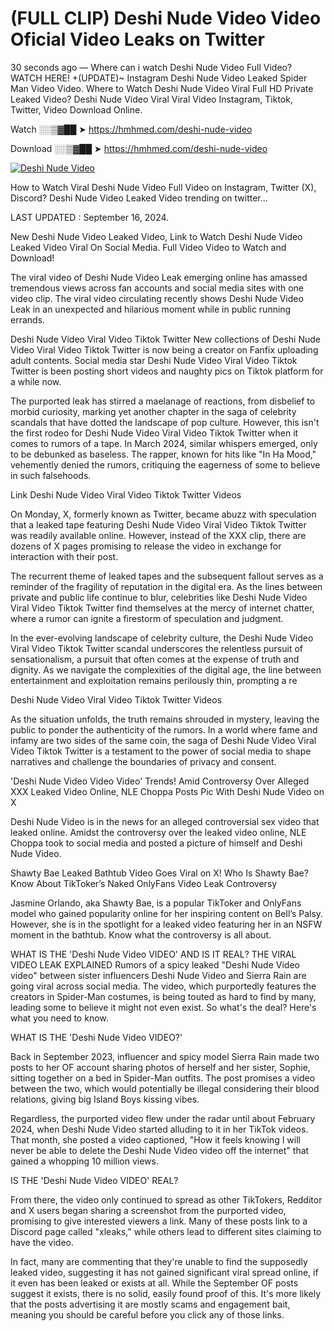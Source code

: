 # (FULL CLIP) Deshi Nude Video Video Oficial Video Leaks on Twitter

30 seconds ago — Where can i watch Deshi Nude Video Full Video? WATCH HERE! +(UPDATE)~ Instagram Deshi Nude Video Leaked Spider Man Video Video. Where to Watch Deshi Nude Video Viral Full HD Private Leaked Video? Deshi Nude Video Viral Viral Video Instagram, Tiktok, Twitter, Video Download Online.

Watch ░░▒▓██ ➤ https://hmhmed.com/deshi-nude-video

Download ░░▒▓██ ➤ https://hmhmed.com/deshi-nude-video

[![Deshi Nude Video](https://i.imgur.com/dJHk4Zq.gif)](https://hmhmed.com/deshi-nude-video)

How to Watch Viral Deshi Nude Video Full Video on Instagram, Twitter (X), Discord? Deshi Nude Video Leaked Video trending on twitter...

LAST UPDATED : September 16, 2024.

New Deshi Nude Video Leaked Video, Link to Watch Deshi Nude Video Leaked Video Viral On Social Media. Full Video Video to Watch and Download!

The viral video of Deshi Nude Video Leak emerging online has amassed tremendous views across fan accounts and social media sites with one video clip. The viral video circulating recently shows Deshi Nude Video Leak in an unexpected and hilarious moment while in public running errands.

Deshi Nude Video Viral Video Tiktok Twitter New collections of Deshi Nude Video Viral Video Tiktok Twitter is now being a creator on Fanfix uploading adult contents. Social media star Deshi Nude Video Viral Video Tiktok Twitter is been posting short videos and naughty pics on Tiktok platform for a while now.

The purported leak has stirred a maelanage of reactions, from disbelief to morbid curiosity, marking yet another chapter in the saga of celebrity scandals that have dotted the landscape of pop culture. However, this isn't the first rodeo for Deshi Nude Video Viral Video Tiktok Twitter when it comes to rumors of a tape. In March 2024, similar whispers emerged, only to be debunked as baseless. The rapper, known for hits like "In Ha Mood," vehemently denied the rumors, critiquing the eagerness of some to believe in such falsehoods.

Link Deshi Nude Video Viral Video Tiktok Twitter Videos

On Monday, X, formerly known as Twitter, became abuzz with speculation that a leaked tape featuring Deshi Nude Video Viral Video Tiktok Twitter was readily available online. However, instead of the XXX clip, there are dozens of X pages promising to release the video in exchange for interaction with their post.

The recurrent theme of leaked tapes and the subsequent fallout serves as a reminder of the fragility of reputation in the digital era. As the lines between private and public life continue to blur, celebrities like Deshi Nude Video Viral Video Tiktok Twitter find themselves at the mercy of internet chatter, where a rumor can ignite a firestorm of speculation and judgment.

In the ever-evolving landscape of celebrity culture, the Deshi Nude Video Viral Video Tiktok Twitter scandal underscores the relentless pursuit of sensationalism, a pursuit that often comes at the expense of truth and dignity. As we navigate the complexities of the digital age, the line between entertainment and exploitation remains perilously thin, prompting a re

Deshi Nude Video Viral Video Tiktok Twitter Videos

As the situation unfolds, the truth remains shrouded in mystery, leaving the public to ponder the authenticity of the rumors. In a world where fame and infamy are two sides of the same coin, the saga of Deshi Nude Video Viral Video Tiktok Twitter is a testament to the power of social media to shape narratives and challenge the boundaries of privacy and consent.

'Deshi Nude Video Video Video' Trends! Amid Controversy Over Alleged XXX Leaked Video Online, NLE Choppa Posts Pic With Deshi Nude Video on X

Deshi Nude Video is in the news for an alleged controversial sex video that leaked online. Amidst the controversy over the leaked video online, NLE Choppa took to social media and posted a picture of himself and Deshi Nude Video.

Shawty Bae Leaked Bathtub Video Goes Viral on X! Who Is Shawty Bae? Know About TikToker’s Naked OnlyFans Video Leak Controversy

Jasmine Orlando, aka Shawty Bae, is a popular TikToker and OnlyFans model who gained popularity online for her inspiring content on Bell’s Palsy. However, she is in the spotlight for a leaked video featuring her in an NSFW moment in the bathtub. Know what the controversy is all about.

WHAT IS THE 'Deshi Nude Video VIDEO' AND IS IT REAL? THE VIRAL VIDEO LEAK EXPLAINED Rumors of a spicy leaked "Deshi Nude Video video" between sister influencers Deshi Nude Video and Sierra Rain are going viral across social media. The video, which purportedly features the creators in Spider-Man costumes, is being touted as hard to find by many, leading some to believe it might not even exist. So what's the deal? Here's what you need to know.

WHAT IS THE 'Deshi Nude Video VIDEO?'

Back in September 2023, influencer and spicy model Sierra Rain made two posts to her OF account sharing photos of herself and her sister, Sophie, sitting together on a bed in Spider-Man outfits. The post promises a video between the two, which would potentially be illegal considering their blood relations, giving big Island Boys kissing vibes.

Regardless, the purported video flew under the radar until about February 2024, when Deshi Nude Video started alluding to it in her TikTok videos. That month, she posted a video captioned, "How it feels knowing I will never be able to delete the Deshi Nude Video video off the internet" that gained a whopping 10 million views.

IS THE 'Deshi Nude Video VIDEO' REAL?

From there, the video only continued to spread as other TikTokers, Redditor and X users began sharing a screenshot from the purported video, promising to give interested viewers a link. Many of these posts link to a Discord page called "xleaks," while others lead to different sites claiming to have the video.

In fact, many are commenting that they're unable to find the supposedly leaked video, suggesting it has not gained significant viral spread online, if it even has been leaked or exists at all. While the September OF posts suggest it exists, there is no solid, easily found proof of this. It's more likely that the posts advertising it are mostly scams and engagement bait, meaning you should be careful before you click any of those links.